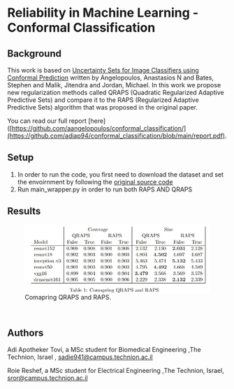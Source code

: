 # Reliability in Machine Learning - Conformal Classification

## Background
This work is based on [Uncertainty Sets for Image Classifiers using Conformal Prediction](https://arxiv.org/abs/2009.14193) written by Angelopoulos, Anastasios N and Bates, Stephen and Malik, Jitendra and Jordan, Michael.
In this work we propose new regularization methods called QRAPS (Quadratic Regularized Adaptive Predictive Sets) and compare it to the RAPS (Regularized Adaptive Predictive Sets) algorithm that was proposed in the original paper. 

You can read our full report [here] ([https://github.com/aangelopoulos/conformal_classification/](https://github.com/adiap94/conformal_classification/blob/main/report.pdf). 

## Setup
1. In order to run the code, you first need to download the dataset and set the envoirnment by following the [original source code](https://github.com/aangelopoulos/conformal_classification/) 
2. Run main_wrapper.py in order to run both RAPS AND QRAPS

## Results
<figure>
<img src="https://github.com/adiap94/conformal_classification/blob/main/results_table.jpg" alt="Set-valued classifier." style="display: block; width=1000%">
<figcaption>
    Comapring QRAPS and RAPS.
</figcaption>
</figure>

<br>

## Authors

Adi Apotheker Tovi, a MSc student for Biomedical Engineering ,The Technion, Israel , sadie941@campus.technion.ac.il 

Roie Reshef, a MSc student for Electrical Engineering ,The Technion, Israel, sror@campus.technion.ac.il
